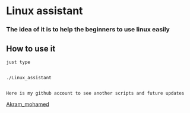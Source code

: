 # Linux assistant
### The idea of it is to help the beginners to use linux easily 

## How to use it
`just type` 

```

./Linux_assistant 


```
`Here is my github account to see another scripts and future updates`

[Akram_mohamed](https://github.com/Akrammohamed01)
